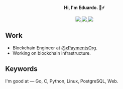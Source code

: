 <div align="center">
  <p>
    <strong>Hi, I'm Eduardo. 👋⚡</strong>
  </p>
  <!-- <a href="https://xpayments.org"><img src="./work_badge.svg" /></a> -->
</div>

<p align="center">
  <a href="http://twitter.com/genisyskernel">
    <img src="https://img.shields.io/twitter/follow/eddiejaoude?label=Twitter&logo=twitter&style=for-the-badge&color=red" />
  </a>
  <a href="https://discord.com/invite/">
    <img src="https://img.shields.io/discord/699608417039286293?logo=discord&style=for-the-badge&color=red" />
  </a>
  <a href="https://www.youtube.com/channel/UC2cnob7KfWggoDkRWEoG86w?sub_confirmation=1">
    <img src="https://img.shields.io/youtube/channel/subscribers/UC5mnBodB73bR88fLXHSfzYA?style=for-the-badge&logo=youtube&label=Youtube&color=red" />
  </a>
</p>

## Work

- Blockchain Engineer at [@xPaymentsOrg](https://github.com/xpaymentsorg).
- Working on blockchain infrastructure.

## Keywords

I'm good at — Go, C, Python, Linux, PostgreSQL, Web.

<!--
**genisyskernel/genisyskernel** is a ✨ _special_ ✨ repository because its `README.md` (this file) appears on your GitHub profile.

Here are some ideas to get you started:

- 🔭 I’m currently working on ...
- 🌱 I’m currently learning ...
- 👯 I’m looking to collaborate on ...
- 🤔 I’m looking for help with ...
- 💬 Ask me about ...
- 📫 How to reach me: ...
- 😄 Pronouns: ...
- ⚡ Fun fact: ...
-->
